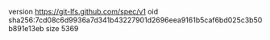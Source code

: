 version https://git-lfs.github.com/spec/v1
oid sha256:7cd08c6d9936a7d341b43227901d2696eea9161b5caf6bd025c3b50b891e13eb
size 5369
